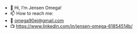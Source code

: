 - 👋 Hi, I’m Jensen Omega! 
- 📫 How to reach me:
- 📩 omega90ej@gmail.com
- 📺 https://www.linkedin.com/in/jensen-omega-61854514b/


